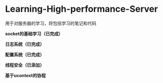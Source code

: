 # Learning-High-performance-Server
用于对服务器的学习，将包括学习的笔记和代码

**socket的基础学习（已完成）**

**日志系统（已完成）**

**配置系统（已完成）**

**线程安全（已添加）**

**基于ucontext的协程**
